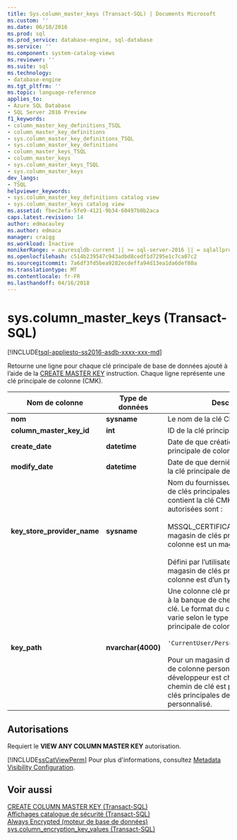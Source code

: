 ```yaml
---
title: Sys.column_master_keys (Transact-SQL) | Documents Microsoft
ms.custom: ''
ms.date: 06/10/2016
ms.prod: sql
ms.prod_service: database-engine, sql-database
ms.service: ''
ms.component: system-catalog-views
ms.reviewer: ''
ms.suite: sql
ms.technology:
- database-engine
ms.tgt_pltfrm: ''
ms.topic: language-reference
applies_to:
- Azure SQL Database
- SQL Server 2016 Preview
f1_keywords:
- column_master_key_definitions_TSQL
- column_master_key_definitions
- sys.column_master_key_definitions_TSQL
- sys.column_master_key_definitions
- column_master_keys_TSQL
- column_master_keys
- sys.column_master_keys_TSQL
- sys.column_master_keys
dev_langs:
- TSQL
helpviewer_keywords:
- sys.column_master_key_definitions catalog view
- sys.column_master_keys catalog view
ms.assetid: fbec2efa-5fe9-4121-9b34-60497b0b2aca
caps.latest.revision: 14
author: edmacauley
ms.author: edmaca
manager: craigg
ms.workload: Inactive
monikerRange: = azuresqldb-current || >= sql-server-2016 || = sqlallproducts-allversions
ms.openlocfilehash: c514b239547c943adbd8cedf1d7295e1c7ca07c2
ms.sourcegitcommit: 7a6df3fd5bea9282ecdeffa94d13ea1da6def80a
ms.translationtype: MT
ms.contentlocale: fr-FR
ms.lasthandoff: 04/16/2018
---
```

# <a name="syscolumnmasterkeys-transact-sql"></a>sys.column_master_keys (Transact-SQL)
[!INCLUDE[tsql-appliesto-ss2016-asdb-xxxx-xxx-md](../../includes/tsql-appliesto-ss2016-asdb-xxxx-xxx-md.md)]

  Retourne une ligne pour chaque clé principale de base de données ajouté à l’aide de la [CREATE MASTER KEY](../../t-sql/statements/create-column-master-key-transact-sql.md) instruction. Chaque ligne représente une clé principale de colonne (CMK).  
    
|Nom de colonne|Type de données| Description|  
|-----------------|---------------|-----------------|  
|**nom**|**sysname**|Le nom de la clé CMK.|  
|**column_master_key_id**|**int**|ID de la clé principale de colonne.|  
|**create_date**|**datetime**|Date de que création de la clé principale de colonne.|  
|**modify_date**|**datetime**|Date de que dernière modification de la clé principale de colonne.|  
|**key_store_provider_name**|**sysname**|Nom du fournisseur pour le magasin de clés principales de colonne qui contient la clé CMK. Les valeurs autorisées sont :<br /><br /> MSSQL_CERTIFICATE_STORE – si le magasin de clés principales de colonne est un magasin de certificats.<br /><br /> Défini par l’utilisateur valeur, si le magasin de clés principales de colonne est d’un type personnalisé.|  
|**key_path**|**nvarchar(4000)**|Une colonne clé principale spécifique à la banque de chemin d’accès de la clé. Le format du chemin d’accès varie selon le type de magasin de clé principale de colonne. Exemple :<br /><br /> `'CurrentUser/Personal/'<thumbprint>`<br /><br /> Pour un magasin de clés principales de colonne personnalisée, le développeur est chargé de définir un chemin de clé est pour le magasin de clés principales de colonne personnalisé.|  
  
## <a name="permissions"></a>Autorisations  
 Requiert le **VIEW ANY COLUMN MASTER KEY** autorisation.  
  
 [!INCLUDE[ssCatViewPerm](../../includes/sscatviewperm-md.md)] Pour plus d'informations, consultez [Metadata Visibility Configuration](../../relational-databases/security/metadata-visibility-configuration.md).  
  
## <a name="see-also"></a>Voir aussi  
 [CREATE COLUMN MASTER KEY &#40;Transact-SQL&#41;](../../t-sql/statements/create-column-master-key-transact-sql.md)   
 [Affichages catalogue de sécurité &#40;Transact-SQL&#41;](../../relational-databases/system-catalog-views/security-catalog-views-transact-sql.md)   
 [Always Encrypted &#40;moteur de base de données&#41;](../../relational-databases/security/encryption/always-encrypted-database-engine.md)   
 [sys.column_encryption_key_values &#40;Transact-SQL&#41;](../../relational-databases/system-catalog-views/sys-column-encryption-key-values-transact-sql.md)  
  
  
